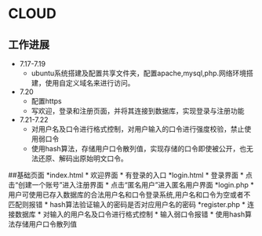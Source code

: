 #  CLOUD

## 工作进展
*   7.17-7.19
    * ubuntu系统搭建及配置共享文件夹，配置apache,mysql,php.网络环境搭建，使用自定义域名来进行访问。
*   7.20
    * 配置https
    * 写欢迎，登录和注册页面，并将其连接到数据库，实现登录与注册功能
*   7.21-7.22
    * 对用户名及口令进行格式控制，对用户输入的口令进行强度校验，禁止使用弱口令 
    * 使用hash算法，存储用户口令散列值，实现存储的口令即使被公开，也无法还原、解码出原始明文口令。

    


##基础页面
*index.html
    * 欢迎界面
    * 有登录的入口
*login.html
    * 登录界面
    * 点击“创建一个账号”进入注册界面
    * 点击“匿名用户”进入匿名用户界面
*login.php
    * 用户可使用已存入数据库的合法用户名和口令登录系统,用户名和口令为空或者不匹配则报错
    * hash算法验证输入的密码是否对应用户名的密码
*register.php
    * 连接数据库
    * 对输入的用户名及口令进行格式控制
    * 输入弱口令报错
    * 使用hash算法存储用户口令散列值

